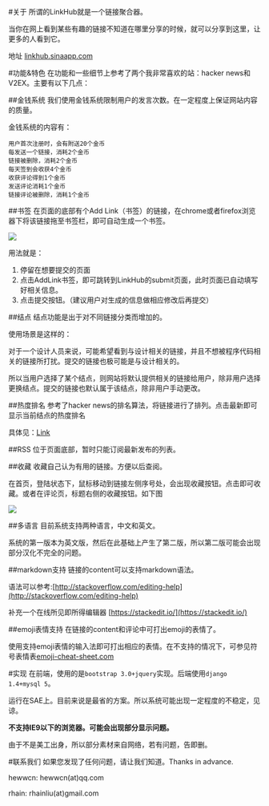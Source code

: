 #关于
所谓的LinkHub就是一个链接聚合器。 

当你在网上看到某些有趣的链接不知道在哪里分享的时候，就可以分享到这里，让更多的人看到它。

地址 [linkhub.sinaapp.com](http://linkhub.sinaapp.com)

#功能&特色
在功能和一些细节上参考了两个我非常喜欢的站：hacker news和V2EX。主要有以下几点：

##金钱系统
我们使用金钱系统限制用户的发言次数。在一定程度上保证网站内容的质量。

金钱系统的内容有：
```
用户首次注册时，会有附送20个金币
每发送一个链接，消耗2个金币
链接被删除，消耗2个金币
每天签到会收获4个金币
收获评论得到1个金币
发送评论消耗1个金币
链接评论被删除，消耗1个金币
```

##书签
在页面的底部有个Add Link（书签）的链接，在chrome或者firefox浏览器下将该链接拖至书签栏，即可自动生成一个书签。

![](http://ww4.sinaimg.cn/large/65402ea9gw1eazrqivkkzj20ge03ct8s.jpg)

用法就是：
  1.  停留在想要提交的页面
  2.  点击AddLink书签，即可跳转到LinkHub的submit页面，此时页面已自动填写好相关信息。
  3.  点击提交按钮。（建议用户对生成的信息做相应修改后再提交）

##结点
结点功能是出于对不同链接分类而增加的。

使用场景是这样的：

对于一个设计人员来说，可能希望看到与设计相关的链接，并且不想被程序代码相关的链接所打扰。提交的链接也极可能是与设计相关的。

所以当用户选择了某个结点，则网站将默认提供相关的链接给用户，除非用户选择更换结点。提交的链接也默认属于该结点，除非用户手动更改。

##热度排名
参考了hacker news的排名算法，将链接进行了排列。点击最新即可显示当前结点的热度排名

具体见：[Link](http://www.ruanyifeng.com/blog/2012/02/ranking_algorithm_hacker_news.html)

##RSS
位于页面底部，暂时只能订阅最新发布的列表。

##收藏
收藏自己认为有用的链接。方便以后查阅。

在首页，登陆状态下，鼠标移动到链接左侧序号处，会出现收藏按钮。点击即可收藏。或者在评论页，标题右侧的收藏按钮。如下图

![](http://ww2.sinaimg.cn/large/65402ea9gw1eazrpxa89cj20i1055aah.jpg)

##多语言
目前系统支持两种语言，中文和英文。

系统的第一版本为英文版，然后在此基础上产生了第二版，所以第二版可能会出现部分汉化不完全的问题。

##markdown支持
链接的content可以支持markdown语法。

语法可以参考:[http://stackoverflow.com/editing-help](http://stackoverflow.com/editing-help)

补充一个在线所见即所得编辑器 [https://stackedit.io/](https://stackedit.io/)

##emoji表情支持
在链接的content和评论中可打出emoji的表情了。

使用支持emoji表情的输入法即可打出相应的表情。在不支持的情况下，可参见符号表情表[emoji-cheat-sheet.com](http://emoji-cheat-sheet.com)


#实现
在前端，使用的是```bootstrap 3.0+jquery```实现。后端使用```django 1.4+mysql 5```。

运行在SAE上。目前来说是最省的方案。所以系统可能出现一定程度的不稳定，见谅。

**不支持IE9以下的浏览器。可能会出现部分显示问题。**

由于不是美工出身，所以部分素材来自网络，若有问题，告即删。

#联系我们
如果您发现了任何问题，请让我们知道。Thanks in advance.

hewwcn: hewwcn(at)qq.com

rhain: rhainliu(at)gmail.com

